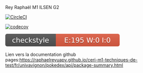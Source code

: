 Rey Raphaël
M1 ILSEN G2


[![CircleCI](https://circleci.com/gh/raphaelreyuapv/ceri-m1-techniques-de-test/tree/master.svg?style=svg)](https://circleci.com/gh/raphaelreyuapv/ceri-m1-techniques-de-test/tree/master)

[![codecov](https://codecov.io/gh/raphaelreyuapv/ceri-m1-techniques-de-test/branch/master/graph/badge.svg?token=AW16WLQ6U4)](https://codecov.io/gh/raphaelreyuapv/ceri-m1-techniques-de-test)

![Checkstyle](checkstyle-result.svg)

Lien vers la documentation github pages:https://raphaelreyuapv.github.io/ceri-m1-techniques-de-test/fr/univavignon/pokedex/api/package-summary.html
